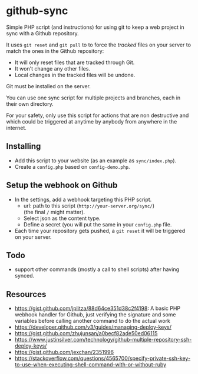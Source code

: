 # github-sync

Simple PHP script (and instructions) for using git to keep a web project in sync with a Github repository.

It uses `git reset` and `git pull` to to force the _tracked_ files on your server to match the ones in the Github repository:

- It will only reset files that are tracked through Git.
- It won't change any other files.
- Local changes in the tracked files will be undone.

Git must be installed on the server.

You can use one sync script for multiple projects and branches, each in their own directory.

For your safety, only use this script for actions that are non destructive and which could be triggered at anytime by anybody from anywhere in the internet.

## Installing

- Add this script to your website (as an example as `sync/index.php`).
- Create a `config.php` based on `config-demo.php`.

## Setup the webhook on Github

- In the settings, add a webhook targeting this PHP script.
  - url: path to this script (`http://your-server.org/sync/`)  
    (the final `/` might matter).
  - Select json as the content type.
  - Define a secret (you will put the same in your `config.php` file.
- Each time your repository gets pushed, a `git reset` it will be triggered on your server.

## Todo

- support other commands (mostly a call to shell scripts) after having synced.

## Resources

- <https://gist.github.com/jplitza/88d64ce351d38c2f4198>: A basic PHP webhook handler for Github, just verifying the signature and some variables before calling another command to do the actual work
- https://developer.github.com/v3/guides/managing-deploy-keys/
- https://gist.github.com/zhujunsan/a0becf82ade50ed06115
- https://www.justinsilver.com/technology/github-multiple-repository-ssh-deploy-keys/
- https://gist.github.com/jexchan/2351996
- https://stackoverflow.com/questions/4565700/specify-private-ssh-key-to-use-when-executing-shell-command-with-or-without-ruby
